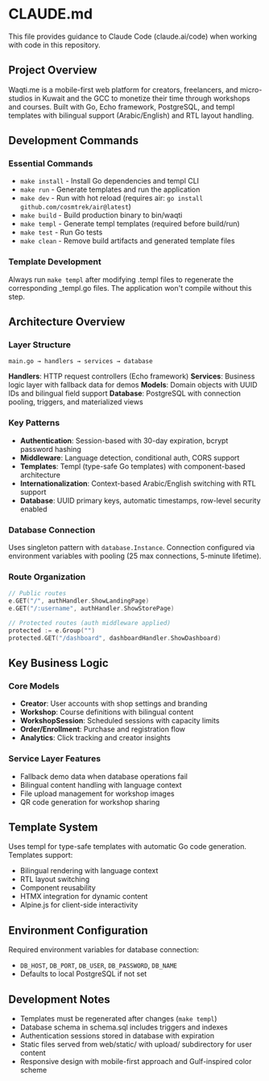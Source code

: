 # CLAUDE.md

This file provides guidance to Claude Code (claude.ai/code) when working with code in this repository.

## Project Overview

Waqti.me is a mobile-first web platform for creators, freelancers, and micro-studios in Kuwait and the GCC to monetize their time through workshops and courses. Built with Go, Echo framework, PostgreSQL, and templ templates with bilingual support (Arabic/English) and RTL layout handling.

## Development Commands

### Essential Commands
- `make install` - Install Go dependencies and templ CLI
- `make run` - Generate templates and run the application
- `make dev` - Run with hot reload (requires air: `go install github.com/cosmtrek/air@latest`)
- `make build` - Build production binary to bin/waqti
- `make templ` - Generate templ templates (required before build/run)
- `make test` - Run Go tests
- `make clean` - Remove build artifacts and generated template files

### Template Development
Always run `make templ` after modifying .templ files to regenerate the corresponding _templ.go files. The application won't compile without this step.

## Architecture Overview

### Layer Structure
```
main.go → handlers → services → database
```

**Handlers**: HTTP request controllers (Echo framework)
**Services**: Business logic layer with fallback data for demos
**Models**: Domain objects with UUID IDs and bilingual field support
**Database**: PostgreSQL with connection pooling, triggers, and materialized views

### Key Patterns
- **Authentication**: Session-based with 30-day expiration, bcrypt password hashing
- **Middleware**: Language detection, conditional auth, CORS support
- **Templates**: Templ (type-safe Go templates) with component-based architecture
- **Internationalization**: Context-based Arabic/English switching with RTL support
- **Database**: UUID primary keys, automatic timestamps, row-level security enabled

### Database Connection
Uses singleton pattern with `database.Instance`. Connection configured via environment variables with pooling (25 max connections, 5-minute lifetime).

### Route Organization
```go
// Public routes
e.GET("/", authHandler.ShowLandingPage)
e.GET("/:username", authHandler.ShowStorePage) 

// Protected routes (auth middleware applied)
protected := e.Group("")
protected.GET("/dashboard", dashboardHandler.ShowDashboard)
```

## Key Business Logic

### Core Models
- **Creator**: User accounts with shop settings and branding
- **Workshop**: Course definitions with bilingual content
- **WorkshopSession**: Scheduled sessions with capacity limits
- **Order/Enrollment**: Purchase and registration flow
- **Analytics**: Click tracking and creator insights

### Service Layer Features
- Fallback demo data when database operations fail
- Bilingual content handling with language context
- File upload management for workshop images
- QR code generation for workshop sharing

## Template System

Uses templ for type-safe templates with automatic Go code generation. Templates support:
- Bilingual rendering with language context
- RTL layout switching
- Component reusability
- HTMX integration for dynamic content
- Alpine.js for client-side interactivity

## Environment Configuration

Required environment variables for database connection:
- `DB_HOST`, `DB_PORT`, `DB_USER`, `DB_PASSWORD`, `DB_NAME`
- Defaults to local PostgreSQL if not set

## Development Notes

- Templates must be regenerated after changes (`make templ`)
- Database schema in schema.sql includes triggers and indexes
- Authentication sessions stored in database with expiration
- Static files served from web/static/ with upload/ subdirectory for user content
- Responsive design with mobile-first approach and Gulf-inspired color scheme
